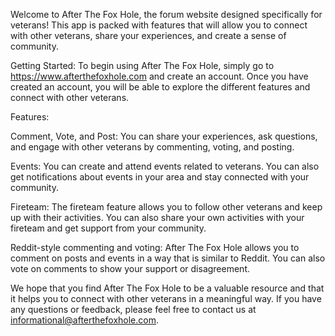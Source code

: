 Welcome to After The Fox Hole, the forum website designed specifically for veterans! This app is packed with features that will allow you to connect with other veterans, share your experiences, and create a sense of community.

Getting Started:
To begin using After The Fox Hole, simply go to https://www.afterthefoxhole.com and create an account. Once you have created an account, you will be able to explore the different features and connect with other veterans.

Features:

Comment, Vote, and Post: You can share your experiences, ask questions, and engage with other veterans by commenting, voting, and posting.

Events: You can create and attend events related to veterans. You can also get notifications about events in your area and stay connected with your community.

Fireteam: The fireteam feature allows you to follow other veterans and keep up with their activities. You can also share your own activities with your fireteam and get support from your community.

Reddit-style commenting and voting: After The Fox Hole allows you to comment on posts and events in a way that is similar to Reddit. You can also vote on comments to show your support or disagreement.

We hope that you find After The Fox Hole to be a valuable resource and that it helps you to connect with other veterans in a meaningful way. If you have any questions or feedback, please feel free to contact us at informational@afterthefoxhole.com.
